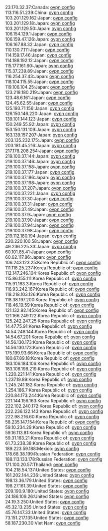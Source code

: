 23.170.32.37:Canada: [ovpn config](vpn/23_170_32_37.ovpn)  
113.116.51.239:China: [ovpn config](vpn/113_116_51_239.ovpn)  
103.201.129.162:Japan: [ovpn config](vpn/103_201_129_162.ovpn)  
103.201.129.18:Japan: [ovpn config](vpn/103_201_129_18.ovpn)  
103.201.129.50:Japan: [ovpn config](vpn/103_201_129_50.ovpn)  
106.154.129.1:Japan: [ovpn config](vpn/106_154_129_1.ovpn)  
106.159.47.126:Japan: [ovpn config](vpn/106_159_47_126.ovpn)  
106.167.88.32:Japan: [ovpn config](vpn/106_167_88_32.ovpn)  
110.130.7.111:Japan: [ovpn config](vpn/110_130_7_111.ovpn)  
114.159.17.46:Japan: [ovpn config](vpn/114_159_17_46.ovpn)  
114.188.192.12:Japan: [ovpn config](vpn/114_188_192_12.ovpn)  
115.177.161.60:Japan: [ovpn config](vpn/115_177_161_60.ovpn)  
115.37.239.89:Japan: [ovpn config](vpn/115_37_239_89.ovpn)  
116.254.37.43:Japan: [ovpn config](vpn/116_254_37_43.ovpn)  
118.104.115.55:Japan: [ovpn config](vpn/118_104_115_55.ovpn)  
119.106.104.25:Japan: [ovpn config](vpn/119_106_104_25.ovpn)  
123.218.180.219:Japan: [ovpn config](vpn/123_218_180_219.ovpn)  
123.48.6.161:Japan: [ovpn config](vpn/123_48_6_161.ovpn)  
124.45.62.55:Japan: [ovpn config](vpn/124_45_62_55.ovpn)  
125.193.71.156:Japan: [ovpn config](vpn/125_193_71_156.ovpn)  
126.150.146.220:Japan: [ovpn config](vpn/126_150_146_220.ovpn)  
139.101.144.123:Japan: [ovpn config](vpn/139_101_144_123.ovpn)  
150.249.55.92:Japan: [ovpn config](vpn/150_249_55_92.ovpn)  
153.150.131.109:Japan: [ovpn config](vpn/153_150_131_109.ovpn)  
163.139.157.207:Japan: [ovpn config](vpn/163_139_157_207.ovpn)  
203.135.232.175:Japan: [ovpn config](vpn/203_135_232_175.ovpn)  
203.181.45.216:Japan: [ovpn config](vpn/203_181_45_216.ovpn)  
217.178.208.254:Japan: [ovpn config](vpn/217_178_208_254.ovpn)  
219.100.37.144:Japan: [ovpn config](vpn/219_100_37_144.ovpn)  
219.100.37.146:Japan: [ovpn config](vpn/219_100_37_146.ovpn)  
219.100.37.158:Japan: [ovpn config](vpn/219_100_37_158.ovpn)  
219.100.37.177:Japan: [ovpn config](vpn/219_100_37_177.ovpn)  
219.100.37.186:Japan: [ovpn config](vpn/219_100_37_186.ovpn)  
219.100.37.198:Japan: [ovpn config](vpn/219_100_37_198.ovpn)  
219.100.37.207:Japan: [ovpn config](vpn/219_100_37_207.ovpn)  
219.100.37.221:Japan: [ovpn config](vpn/219_100_37_221.ovpn)  
219.100.37.30:Japan: [ovpn config](vpn/219_100_37_30.ovpn)  
219.100.37.31:Japan: [ovpn config](vpn/219_100_37_31.ovpn)  
219.100.37.49:Japan: [ovpn config](vpn/219_100_37_49.ovpn)  
219.100.37.9:Japan: [ovpn config](vpn/219_100_37_9.ovpn)  
219.100.37.90:Japan: [ovpn config](vpn/219_100_37_90.ovpn)  
219.100.37.94:Japan: [ovpn config](vpn/219_100_37_94.ovpn)  
219.100.37.98:Japan: [ovpn config](vpn/219_100_37_98.ovpn)  
219.112.180.194:Japan: [ovpn config](vpn/219_112_180_194.ovpn)  
220.220.100.58:Japan: [ovpn config](vpn/220_220_100_58.ovpn)  
49.236.225.33:Japan: [ovpn config](vpn/49_236_225_33.ovpn)  
60.101.85.41:Japan: [ovpn config](vpn/60_101_85_41.ovpn)  
60.62.117.86:Japan: [ovpn config](vpn/60_62_117_86.ovpn)  
106.243.123.25:Korea Republic of: [ovpn config](vpn/106_243_123_25.ovpn)  
111.118.25.237:Korea Republic of: [ovpn config](vpn/111_118_25_237.ovpn)  
112.147.246.104:Korea Republic of: [ovpn config](vpn/112_147_246_104.ovpn)  
115.86.155.111:Korea Republic of: [ovpn config](vpn/115_86_155_111.ovpn)  
115.91.163.3:Korea Republic of: [ovpn config](vpn/115_91_163_3.ovpn)  
116.93.242.167:Korea Republic of: [ovpn config](vpn/116_93_242_167.ovpn)  
118.218.103.126:Korea Republic of: [ovpn config](vpn/118_218_103_126.ovpn)  
118.38.197.200:Korea Republic of: [ovpn config](vpn/118_38_197_200.ovpn)  
118.46.19.59:Korea Republic of: [ovpn config](vpn/118_46_19_59.ovpn)  
121.132.92.145:Korea Republic of: [ovpn config](vpn/121_132_92_145.ovpn)  
121.166.249.122:Korea Republic of: [ovpn config](vpn/121_166_249_122.ovpn)  
125.242.247.25:Korea Republic of: [ovpn config](vpn/125_242_247_25.ovpn)  
14.47.75.91:Korea Republic of: [ovpn config](vpn/14_47_75_91.ovpn)  
14.54.248.144:Korea Republic of: [ovpn config](vpn/14_54_248_144.ovpn)  
14.54.67.201:Korea Republic of: [ovpn config](vpn/14_54_67_201.ovpn)  
14.56.130.173:Korea Republic of: [ovpn config](vpn/14_56_130_173.ovpn)  
14.56.130.173:Korea Republic of: [ovpn config](vpn/14_56_130_173.ovpn)  
175.199.93.66:Korea Republic of: [ovpn config](vpn/175_199_93_66.ovpn)  
180.67.89.18:Korea Republic of: [ovpn config](vpn/180_67_89_18.ovpn)  
183.106.184.106:Korea Republic of: [ovpn config](vpn/183_106_184_106.ovpn)  
183.106.198.219:Korea Republic of: [ovpn config](vpn/183_106_198_219.ovpn)  
1.220.221.141:Korea Republic of: [ovpn config](vpn/1_220_221_141.ovpn)  
1.237.19.89:Korea Republic of: [ovpn config](vpn/1_237_19_89.ovpn)  
1.245.241.182:Korea Republic of: [ovpn config](vpn/1_245_241_182.ovpn)  
1.254.186.7:Korea Republic of: [ovpn config](vpn/1_254_186_7.ovpn)  
220.84.173.244:Korea Republic of: [ovpn config](vpn/220_84_173_244.ovpn)  
221.144.156.163:Korea Republic of: [ovpn config](vpn/221_144_156_163.ovpn)  
222.102.240.172:Korea Republic of: [ovpn config](vpn/222_102_240_172.ovpn)  
222.236.122.143:Korea Republic of: [ovpn config](vpn/222_236_122_143.ovpn)  
222.98.216.60:Korea Republic of: [ovpn config](vpn/222_98_216_60.ovpn)  
58.235.147.154:Korea Republic of: [ovpn config](vpn/58_235_147_154.ovpn)  
59.10.234.29:Korea Republic of: [ovpn config](vpn/59_10_234_29.ovpn)  
59.16.113.81:Korea Republic of: [ovpn config](vpn/59_16_113_81.ovpn)  
59.31.163.21:Korea Republic of: [ovpn config](vpn/59_31_163_21.ovpn)  
61.73.238.38:Korea Republic of: [ovpn config](vpn/61_73_238_38.ovpn)  
189.223.59.188:Mexico: [ovpn config](vpn/189_223_59_188.ovpn)  
178.68.38.199:Russian Federation: [ovpn config](vpn/178_68_38_199.ovpn)  
188.113.133.178:Russian Federation: [ovpn config](vpn/188_113_133_178.ovpn)  
171.100.20.57:Thailand: [ovpn config](vpn/171_100_20_57.ovpn)  
104.218.54.137:United States: [ovpn config](vpn/104_218_54_137.ovpn)  
161.202.144.236:United States: [ovpn config](vpn/161_202_144_236.ovpn)  
198.13.36.179:United States: [ovpn config](vpn/198_13_36_179.ovpn)  
198.27.161.39:United States: [ovpn config](vpn/198_27_161_39.ovpn)  
209.190.9.180:United States: [ovpn config](vpn/209_190_9_180.ovpn)  
24.186.109.26:United States: [ovpn config](vpn/24_186_109_26.ovpn)  
24.19.3.250:United States: [ovpn config](vpn/24_19_3_250.ovpn)  
45.32.13.235:United States: [ovpn config](vpn/45_32_13_235.ovpn)  
45.76.147.33:United States: [ovpn config](vpn/45_76_147_33.ovpn)  
73.151.217.135:United States: [ovpn config](vpn/73_151_217_135.ovpn)  
58.187.230.30:Viet Nam: [ovpn config](vpn/58_187_230_30.ovpn)  
